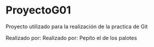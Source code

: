 # ProyectoG01
Proyecto utilizado para la realización de la practica de Git

Realizado por: Realizado por: Pepito el de los palotes

